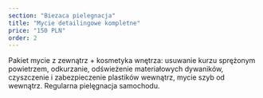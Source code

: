 ```yaml
---
section: "Biezaca pielegnacja"
title: "Mycie detailingowe kompletne"
price: "150 PLN"
order: 2
---
```


Pakiet mycie z zewnątrz + kosmetyka wnętrza: usuwanie kurzu sprężonym powietrzem, odkurzanie, odświeżenie materiałowych dywaników, czyszczenie i zabezpieczenie plastików wewnątrz, mycie szyb od wewnątrz. Regularna pielęgnacja samochodu.